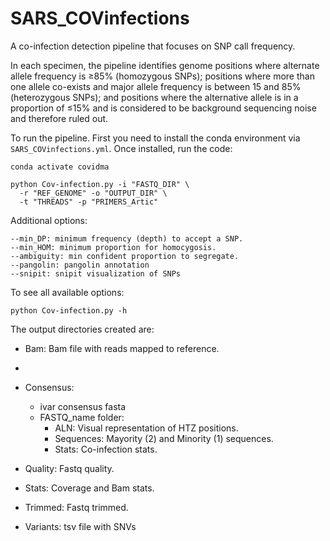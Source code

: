 # SARS_COVinfections

A co-infection detection pipeline that focuses on SNP call frequency. 

In each specimen, the pipeline identifies genome positions where alternate allele frequency is ≥85% (homozygous SNPs); positions where more than one allele co-exists and major allele frequency is between 15 and 85% (heterozygous SNPs); and positions where the alternative allele is in a proportion of ≤15% and is considered to be background sequencing noise and therefore ruled out.

To run the pipeline. First you need to install the conda environment via `SARS_COVinfections.yml`. Once installed, run the code:

```{bash, eval=FALSE}
conda activate covidma

python Cov-infection.py -i "FASTQ_DIR" \
  -r "REF_GENOME" -o "OUTPUT_DIR" \
  -t "THREADS" -p "PRIMERS_Artic"
```

Additional options:

```
--min_DP: minimum frequency (depth) to accept a SNP.
--min_HOM: minimum proportion for homocygosis.
--ambiguity: min confident proportion to segregate.
--pangolin: pangolin annotation
--snipit: snipit visualization of SNPs
```
To see all available options:

```
python Cov-infection.py -h
```

The output directories created are:

* Bam: Bam file with reads mapped to reference.
* 
* Consensus: 
  * ivar consensus fasta
  * FASTQ_name folder: 
    * ALN: Visual representation of HTZ positions.
    * Sequences: Mayority (2) and Minority (1) sequences.
    * Stats: Co-infection stats.

* Quality: Fastq quality.

* Stats: Coverage and Bam stats.

* Trimmed: Fastq trimmed.

* Variants: tsv file with SNVs
